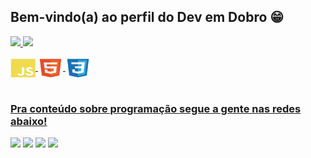 
## Bem-vindo(a) ao perfil do Dev em Dobro 😁

 <div>
   <a href="https://github.com/jackeline1508">
   <img height="180em" src="https://github-readme-stats.vercel.app/api?username=jackeline1508&show_icons=true&theme=tokyonight&include_all_commits=true&count_private=true"/>
   <img height="180em" src="https://github-readme-stats.vercel.app/api/top-langs/?username=jackeline1508&layout=compact&langs_count=6&theme=tokyonight"/>
</div>
    
<div style="display: inline_block"><br>
  <img align="center" alt="Js" height="30" width="40" src="https://raw.githubusercontent.com/devicons/devicon/master/icons/javascript/javascript-plain.svg ">
  <img align="center" alt="HTML" height="30" width="40" src="https://raw.githubusercontent.com/devicons/devicon/master/icons/html5/html5-original.svg ">
  <img align="center" alt="CSS" height="30" width="40" src="https://raw.githubusercontent.com/devicons/devicon/master/icons/css3/css3-original.svg ">
</div>
 
<br>
 
### Pra conteúdo sobre programação segue a gente nas redes abaixo!
 
<div>
  <a href="https://www.youtube.com" target="_blank"><img src="https://img.shields.io/badge/YouTube-FF0000?style=for-the- badge&logo=youtube&logoColor=white" target="_blank"></a>
  <a href="https://instagram.com" target="_blank"><img src="https://img.shields.io/badge/-Instagram-%23E4405F?style=for-the- badge&logo=instagram&logoColor=white" target="_blank"></a>
  <a href = "jackelinekayan2008@gmail.com"><img src="https://img.shields.io/badge/-Gmail-%23333?style=for-the-badge&logo=gmail&logoColor=white" alvo ="_blank"></a>
  <a href="https://www.linkedin.com/in/jaqueline-ribeiro-089361197" target="_blank"><img src="https://img.shields.io/badge/-LinkedIn-%230077B5?style= for-the-badge&logo=linkedin&logoColor=white" target="_blank"></a>
</div>
